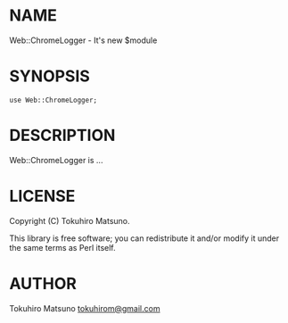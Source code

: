 # NAME

Web::ChromeLogger - It's new $module

# SYNOPSIS

    use Web::ChromeLogger;

# DESCRIPTION

Web::ChromeLogger is ...

# LICENSE

Copyright (C) Tokuhiro Matsuno.

This library is free software; you can redistribute it and/or modify
it under the same terms as Perl itself.

# AUTHOR

Tokuhiro Matsuno <tokuhirom@gmail.com>
